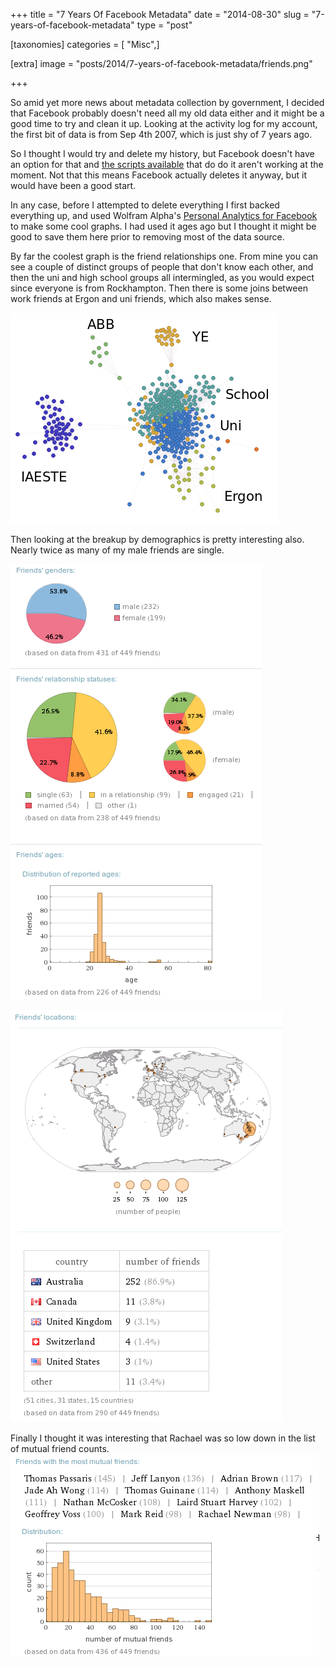 +++
title = "7 Years Of Facebook Metadata"
date = "2014-08-30"
slug = "7-years-of-facebook-metadata"
type = "post"

[taxonomies]
categories = [ "Misc",]

[extra]
image = "posts/2014/7-years-of-facebook-metadata/friends.png"

+++

So amid yet more news about metadata collection by government, I decided that Facebook probably doesn't need all my old data either and it might be a good time to try and clean it up. Looking at the activity log for my account, the first bit of data is from Sep 4th 2007, which is just shy of 7 years ago.

So I thought I would try and delete my history, but Facebook doesn't have an option for that and [the scripts available](http://www.slate.com/articles/technology/future_tense/2014/01/facebook_cleansing_how_to_delete_all_of_your_account_activity.html) that do do it aren't working at the moment. Not that this means Facebook actually deletes it anyway, but it would have been a good start.

In any case, before I attempted to delete everything I first backed everything up, and used Wolfram Alpha's [Personal Analytics for Facebook](http://www.wolframalpha.com/facebook/) to make some cool graphs. I had used it ages ago but I thought it might be good to save them here prior to removing most of the data source.

By far the coolest graph is the friend relationships one. From mine you can see a couple of distinct groups of people that don't know each other, and then the uni and high school groups all intermingled, as you would expect since everyone is from Rockhampton. Then there is some joins between work friends at Ergon and uni friends, which also makes sense.

![friends](friends.png)

Then looking at the breakup by demographics is pretty interesting also. Nearly twice as many of my male friends are single.

![friends_stats](friends_stats.png)

![friends_locations2](friends_locations2.png)

Finally I thought it was interesting that Rachael was so low down in the list of mutual friend counts.
![mutual_friends2](mutual_friends2.png)